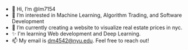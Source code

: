 - 👋 Hi, I’m @lm7154
- 👀 I’m interested in Machine Learning, Algorithm Trading, and Software Development
- 🌱 I’m currently creating a website to visualize real estate prices in nyc.
- ✨ I'm learning Web development and Deep Learning. 
- 📫 My email is dm4542@nyu.edu. Feel free to reach out!

<!---
lm7154/lm7154 is a ✨ special ✨ repository because its `README.md` (this file) appears on your GitHub profile.
You can click the Preview link to take a look at your changes.
--->

